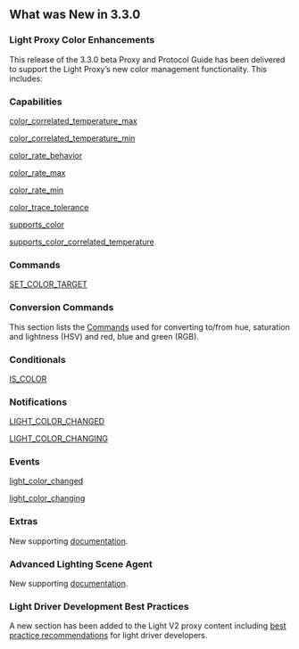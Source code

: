 ## What was New in 3.3.0

### Light Proxy Color Enhancements
This release of the 3.3.0 beta Proxy and Protocol Guide has been delivered to support the Light Proxy’s new color management functionality. This includes:

### Capabilities
[color\_correlated\_temperature\_max][1]

[color\_correlated\_temperature\_min][2]

[color\_rate\_behavior][3]

[color\_rate\_max][4]

[color\_rate\_min][5]

[color\_trace\_tolerance][6]

[supports\_color][7]

[supports\_color\_correlated\_temperature][8]


###  Commands

[SET\_COLOR\_TARGET][9]


###  Conversion Commands

This section lists the [Commands][10] used for converting to/from hue, saturation and lightness (HSV) and red, blue and green (RGB).


###  Conditionals
[IS\_COLOR][11]

###  Notifications
[LIGHT\_COLOR\_CHANGED][12]

[LIGHT\_COLOR\_CHANGING][13]


###  Events
[light\_color\_changed][14]

[light\_color\_changing][15]


###  Extras
New supporting [documentation][16].


### Advanced Lighting Scene Agent 
New supporting [documentation][17].


### Light Driver Development Best Practices
A new section has been added to the Light V2 proxy content including [best practice recommendations][18] for light driver developers.




[1]:	https://snap-one.github.io/docs-driverworks-proxyprotocol/#light-v2-capabilities-color_correlated_temperature_max
[2]:	https://snap-one.github.io/docs-driverworks-proxyprotocol/#light-v2-capabilities-color_correlated_temperature_min
[3]:	https://snap-one.github.io/docs-driverworks-proxyprotocol/#light-v2-capabilities-color_rate_behavior
[4]:	https://snap-one.github.io/docs-driverworks-proxyprotocol/#light-v2-capabilities-color_rate_max
[5]:	https://snap-one.github.io/docs-driverworks-proxyprotocol/#light-v2-capabilities-color_rate_min
[6]:	https://snap-one.github.io/docs-driverworks-proxyprotocol/#light-v2-capabilities-color_trace_tolerance
[7]:	https://snap-one.github.io/docs-driverworks-proxyprotocol/#light-v2-capabilities-supports_color
[8]:	https://snap-one.github.io/docs-driverworks-proxyprotocol/#light-v2-capabilities-supports_color_correlated_temperature
[9]:	https://snap-one.github.io/docs-driverworks-proxyprotocol/#light-v2-commands-set_color_target
[10]:	https://snap-one.github.io/docs-driverworks-proxyprotocol/#light-v2-conversion-commands
[11]:	https://snap-one.github.io/docs-driverworks-proxyprotocol/#light-v2-conditionals
[12]:	https://snap-one.github.io/docs-driverworks-proxyprotocol/#light-v2-protocol-notifications-light_color_changed
[13]:	https://snap-one.github.io/docs-driverworks-proxyprotocol/#light-v2-protocol-notifications-light_color_changing
[14]:	https://snap-one.github.io/docs-driverworks-proxyprotocol/#light-v2-events
[15]:	https://snap-one.github.io/docs-driverworks-proxyprotocol/#light-v2-events
[16]:	https://snap-one.github.io/docs-driverworks-proxyprotocol/#light-v2-extras-interface-library
[17]:	https://snap-one.github.io/docs-driverworks-proxyprotocol/#advanced-lighting-scene-agent
[18]:	https://snap-one.github.io/docs-driverworks-proxyprotocol/#light-driver-development-best-practices